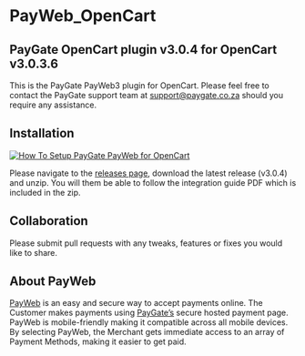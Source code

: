 # PayWeb_OpenCart
## PayGate OpenCart plugin v3.0.4 for OpenCart v3.0.3.6

This is the PayGate PayWeb3 plugin for OpenCart. Please feel free to contact the PayGate support team at support@paygate.co.za should you require any assistance.

## Installation
[![How To Setup PayGate PayWeb for OpenCart](https://www.appinlet.com/wp-content/uploads/2018/09/OpenCart-Integration.jpg)](https://www.youtube.com/watch?v=vP457DVuhGc "How To Setup PayGate PayWeb for OpenCart")

Please navigate to the [releases page](https://github.com/PayGate/PayWeb_OpenCart/releases), download the latest release (v3.0.4) and unzip. You will them be able to follow the integration guide PDF which is included in the zip.

## Collaboration

Please submit pull requests with any tweaks, features or fixes you would like to share.

## About PayWeb

[PayWeb](https://www.paygate.co.za/paygate-products/payweb/) is an easy and secure way to accept payments online. The Customer makes payments using [PayGate’s](https://www.paygate.co.za/) secure hosted payment page. PayWeb is mobile-friendly making it compatible across all mobile devices. By selecting PayWeb, the Merchant gets immediate access to an array of Payment Methods, making it easier to get paid.
